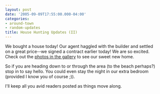 ```yaml
---
layout: post
date: '2005-09-09T17:55:00.000-04:00'
categories:
- around-town
- random-updates
title: House Hunting Updates (II)
---
```


We bought a house today! Our agent haggled with the builder and settled on a great price--we signed a contract earlier today! We are so excited. Check out the [photos in the gallery](http://wassupy.com/gallery2/main.php?g2_view=core.ShowItem&g2_itemId=3162&g2_page=1) to see our sweet new home.

So if you are heading down to or through the area (to the beach perhaps?) stop in to say hello. You could even stay the night in our extra bedroom (provided I know you of course ;)).

I'll keep all you avid readers posted as things move along.
